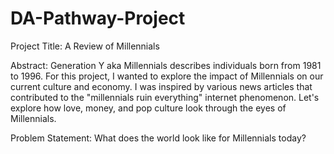 # DA-Pathway-Project

Project Title:
A Review of Millennials 

Abstract:
Generation Y aka Millennials describes individuals born from 1981 to 1996. For this project, I wanted to explore the impact of Millennials on our current culture and economy. I was inspired by various news articles that contributed to the "millennials ruin everything" internet phenomenon. Let's explore how love, money, and pop culture look through the eyes of Millennials.

Problem Statement:
What does the world look like for Millennials today?

